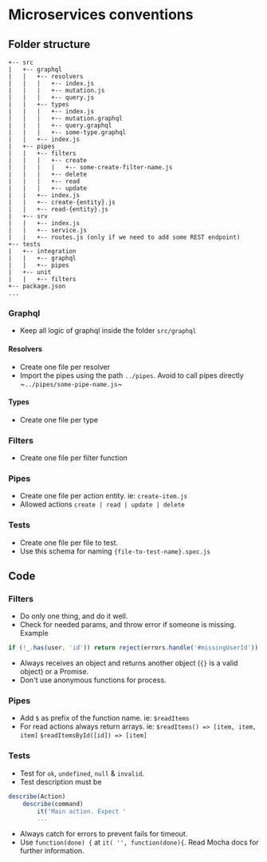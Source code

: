 # Microservices conventions
## Folder structure
```
+-- src
|   +-- graphql
|   |   +-- resolvers
|   |   |   +-- index.js
|   |   |   +-- mutation.js
|   |   |   +-- query.js
|   |   +-- types
|   |   |   +-- index.js
|   |   |   +-- mutation.graphql
|   |   |   +-- query.graphql
|   |   |   +-- some-type.graphql
|   |   +-- index.js
|   +-- pipes
|   |   +-- filters
|   |   |   +-- create
|   |   |   |   +-- some-create-filter-name.js
|   |   |   +-- delete
|   |   |   +-- read
|   |   |   +-- update
|   |   +-- index.js
|   |   +-- create-{entity}.js
|   |   +-- read-{entity}.js
|   +-- srv
|   |   +-- index.js
|   |   +-- service.js
|   |   +-- routes.js (only if we need to add some REST endpoint)
+-- tests
|   +-- integration
|   |   +-- graphql
|   |   +-- pipes
|   +-- unit
|   |   +-- filters
+-- package.json
...
```
### Graphql
* Keep all logic of graphql inside the folder `src/graphql`
#### Resolvers
* Create one file per resolver
* Import the pipes using the path `../pipes`. Avoid to call pipes directly ~`../pipes/some-pipe-name.js`~
#### Types
* Create one file per type
### Filters
* Create one file per filter function
### Pipes
* Create one file per action entity. ie: `create-item.js`
* Allowed actions `create | read | update | delete`
### Tests
* Create one file per file to test.
* Use this schema for naming `{file-to-test-name}.spec.js`
## Code
### Filters
* Do only one thing, and do it well.
* Check for needed params, and throw error if someone is missing. Example
```javaScript
if (!_.has(user, 'id')) return reject(errors.handle('#missingUserId'))
```
* Always receives an object and returns another object (`{}` is a valid object) or a Promise.
* Don't use anonymous functions for process.

### Pipes

* Add `$` as prefix of the function name. ie: `$readItems`
* For read actions always return arrays. ie: `$readItems() => [item, item, item]` `$readItemsById([id]) => [item]`

### Tests

* Test for `ok`, `undefined`, `null` & `invalid`.
* Test description must be
```javaScript
describe(Action)
    describe(command)
        it('Main action. Expect '
        ...
```
* Always catch for errors to prevent fails for timeout.
* Use `function(done) {` at `it( '', function(done){`. Read Mocha docs for further information.


